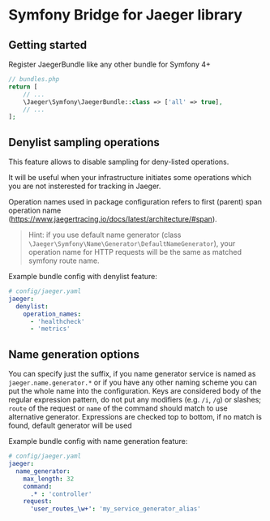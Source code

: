 # Symfony Bridge for Jaeger library

## Getting started

Register JaegerBundle like any other bundle for Symfony 4+

```php
// bundles.php
return [
    // ...
    \Jaeger\Symfony\JaegerBundle::class => ['all' => true],
    // ...
];
```

## Denylist sampling operations 

This feature allows to disable sampling for deny-listed operations.

It will be useful when your infrastructure initiates some operations which you are
not insterested for tracking in Jaeger.

Operation names used in package configuration refers to first (parent) span operation name
(https://www.jaegertracing.io/docs/latest/architecture/#span).

> Hint: if you use default name generator (class `\Jaeger\Symfony\Name\Generator\DefaultNameGenerator`),
> your operation name for HTTP requests will be the same as matched symfony route name.

Example bundle config with denylist feature:

```yaml
# config/jaeger.yaml
jaeger:
  denylist:
    operation_names:
      - 'healthcheck'
      - 'metrics'
```


## Name generation options

You can specify just the suffix, if you name generator service is named as `jaeger.name.generator.*` or if you have any other naming scheme you can put the whole name into the configuration.
Keys are considered body of the regular expression pattern, do not put any modifiers (e.g. `/i`, `/g`) or slashes; `route` of the request or `name` of the command should match to use alternative generator.
Expressions are checked top to bottom, if no match is found, default generator will be used

Example bundle config with name generation feature:

```yaml
# config/jaeger.yaml
jaeger:
  name_generator:
    max_length: 32
    command:  
      .* : 'controller'
    request:
      'user_routes_\w+': 'my_service_generator_alias'
```
